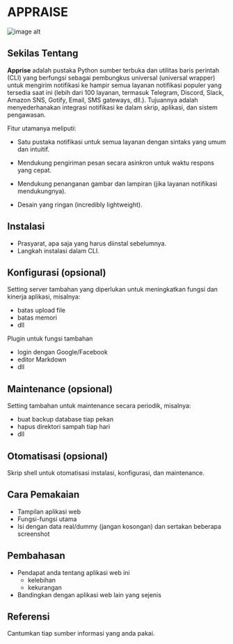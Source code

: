 # APPRAISE
![image alt](image_url)

## Sekilas Tentang

**Apprise** adalah pustaka Python sumber terbuka dan utilitas baris perintah (CLI) yang berfungsi sebagai pembungkus universal (universal wrapper) untuk mengirim notifikasi ke hampir semua layanan notifikasi populer yang tersedia saat ini (lebih dari 100 layanan, termasuk Telegram, Discord, Slack, Amazon SNS, Gotify, Email, SMS gateways, dll.). Tujuannya adalah menyederhanakan integrasi notifikasi ke dalam skrip, aplikasi, dan sistem pengawasan.

Fitur utamanya meliputi:

- Satu pustaka notifikasi untuk semua layanan dengan sintaks yang umum dan intuitif.

- Mendukung pengiriman pesan secara asinkron untuk waktu respons yang cepat.

- Mendukung penanganan gambar dan lampiran (jika layanan notifikasi mendukungnya).

- Desain yang ringan (incredibly lightweight).


## Instalasi

- Prasyarat, apa saja yang harus diinstal sebelumnya.
- Langkah instalasi dalam CLI.


## Konfigurasi (opsional)

Setting server tambahan yang diperlukan untuk meningkatkan fungsi dan kinerja aplikasi, misalnya:
- batas upload file
- batas memori
- dll

Plugin untuk fungsi tambahan
- login dengan Google/Facebook
- editor Markdown
- dll


##  Maintenance (opsional)

Setting tambahan untuk maintenance secara periodik, misalnya:
- buat backup database tiap pekan
- hapus direktori sampah tiap hari
- dll


## Otomatisasi (opsional)

Skrip shell untuk otomatisasi instalasi, konfigurasi, dan maintenance.


## Cara Pemakaian

- Tampilan aplikasi web
- Fungsi-fungsi utama
- Isi dengan data real/dummy (jangan kosongan) dan sertakan beberapa screenshot


## Pembahasan

- Pendapat anda tentang aplikasi web ini
    - kelebihan
    - kekurangan
- Bandingkan dengan aplikasi web lain yang sejenis


## Referensi

Cantumkan tiap sumber informasi yang anda pakai.
